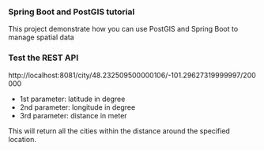 ### Spring Boot and PostGIS tutorial

This project demonstrate how you can use PostGIS and Spring Boot to manage spatial data



### Test the REST API

http://localhost:8081/city/48.232509500000106/-101.29627319999997/200000


- 1st parameter: latitude in degree
- 2nd parameter: longitude in degree
- 3rd parameter: distance in meter


This will return all the cities within the distance around the specified location.

